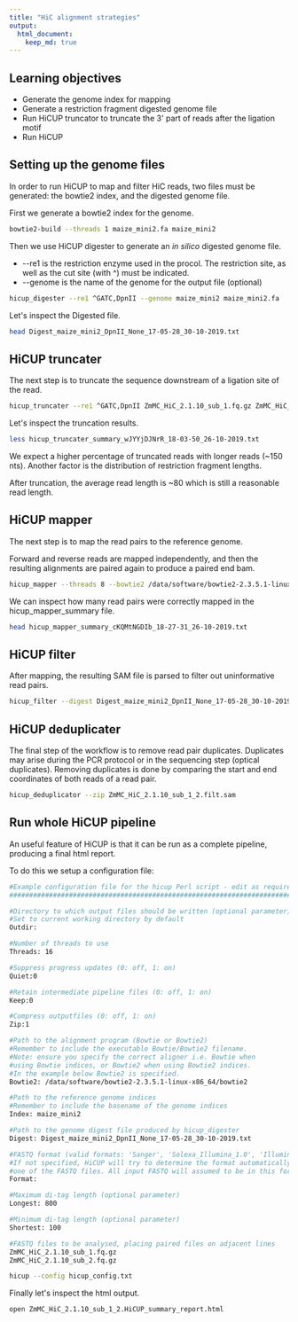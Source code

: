 ```yaml
---
title: "HiC alignment strategies"
output: 
  html_document:
    keep_md: true
---
```




## Learning objectives  
- Generate the genome index for mapping
- Generate a restriction fragment digested genome file 
- Run HiCUP truncator to truncate the 3' part of reads after the ligation motif
- Run HiCUP 


## Setting up the genome files

In order to run HiCUP to map and filter HiC reads, two files must be generated: the bowtie2 index, and the digested genome file.

First we generate a bowtie2 index for the genome.


```bash
bowtie2-build --threads 1 maize_mini2.fa maize_mini2
```

Then we use HiCUP digester to generate an *in silico* digested genome file. 
- --re1 is the restriction enzyme used in the procol. The restriction site, as well as the cut site (with ^) must be indicated. 
- --genome is the name of the genome for the output file (optional)


```bash
hicup_digester --re1 ^GATC,DpnII --genome maize_mini2 maize_mini2.fa
```

Let's inspect the Digested file.


```bash
head Digest_maize_mini2_DpnII_None_17-05-28_30-10-2019.txt
```

## HiCUP truncater 

The next step is to truncate the sequence downstream of a ligation site of the read.


```bash
hicup_truncater --re1 ^GATC,DpnII ZmMC_HiC_2.1.10_sub_1.fq.gz ZmMC_HiC_2.1.10_sub_2.fq.gz
```

Let's inspect the truncation results.


```bash
less hicup_truncater_summary_wJYYjDJNrR_18-03-50_26-10-2019.txt
```

We expect a higher percentage of truncated reads with longer reads (~150 nts).
Another factor is the distribution of restriction fragment lengths.

After truncation, the average read length is ~80 which is still a reasonable read length. 

## HiCUP mapper

The next step is to map the read pairs to the reference genome. 

Forward and reverse reads are mapped independently, and then the resulting alignments are paired again to produce a paired end bam.


```bash
hicup_mapper --threads 8 --bowtie2 /data/software/bowtie2-2.3.5.1-linux-x86_64/bowtie2 --index maize_mini2 ZmMC_HiC_2.1.10_sub_1.trunc.fastq  ZmMC_HiC_2.1.10_sub_2.trunc.fastq
```

We can inspect how many read pairs were correctly mapped in the hicup_mapper_summary file.


```bash
head hicup_mapper_summary_cKQMtNGDIb_18-27-31_26-10-2019.txt 
```

## HiCUP filter

After mapping, the resulting SAM file is parsed to filter out uninformative read pairs. 


```bash
hicup_filter --digest Digest_maize_mini2_DpnII_None_17-05-28_30-10-2019.txt ZmMC_HiC_2.1.10_sub_1_2.pair.sam --longest 800 --shortest 150
```

## HiCUP deduplicater

The final step of the workflow is to remove read pair duplicates. Duplicates may arise during the PCR protocol or in the sequencing step (optical duplicates). Removing duplicates is done by comparing the start and end coordinates of both reads of a read pair.


```bash
hicup_deduplicator --zip ZmMC_HiC_2.1.10_sub_1_2.filt.sam
```

## Run whole HiCUP pipeline 

An useful feature of HiCUP is that it can be run as a complete pipeline, producing a final html report. 

To do this we setup a configuration file:


```bash
#Example configuration file for the hicup Perl script - edit as required
########################################################################

#Directory to which output files should be written (optional parameter)
#Set to current working directory by default 
Outdir:

#Number of threads to use
Threads: 16

#Suppress progress updates (0: off, 1: on)
Quiet:0

#Retain intermediate pipeline files (0: off, 1: on)
Keep:0

#Compress outputfiles (0: off, 1: on)
Zip:1

#Path to the alignment program (Bowtie or Bowtie2)
#Remember to include the executable Bowtie/Bowtie2 filename.
#Note: ensure you specify the correct aligner i.e. Bowtie when 
#using Bowtie indices, or Bowtie2 when using Bowtie2 indices. 
#In the example below Bowtie2 is specified.
Bowtie2: /data/software/bowtie2-2.3.5.1-linux-x86_64/bowtie2

#Path to the reference genome indices
#Remember to include the basename of the genome indices
Index: maize_mini2

#Path to the genome digest file produced by hicup_digester
Digest: Digest_maize_mini2_DpnII_None_17-05-28_30-10-2019.txt

#FASTQ format (valid formats: 'Sanger', 'Solexa_Illumina_1.0', 'Illumina_1.3' or 'Illumina_1.5')
#If not specified, HiCUP will try to determine the format automatically by analysing
#one of the FASTQ files. All input FASTQ will assumed to be in this format
Format: 

#Maximum di-tag length (optional parameter)
Longest: 800

#Minimum di-tag length (optional parameter)
Shortest: 100

#FASTQ files to be analysed, placing paired files on adjacent lines
ZmMC_HiC_2.1.10_sub_1.fq.gz
ZmMC_HiC_2.1.10_sub_2.fq.gz
```


```bash
hicup --config hicup_config.txt
```

Finally let's inspect the html output.


```bash
open ZmMC_HiC_2.1.10_sub_1_2.HiCUP_summary_report.html
```



